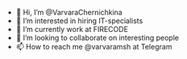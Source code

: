 - 👋 Hi, I’m @VarvaraChernichkina
- 👀 I’m interested in hiring IT-specialists
- 🌱 I’m currently work at FIRECODE
- 💞️ I’m looking to collaborate on interesting people
- 📫 How to reach me @varvaramsh at Telegram

<!---
VarvaraChernichkina/VarvaraChernichkina is a ✨ special ✨ repository because its `README.md` (this file) appears on your GitHub profile.
You can click the Preview link to take a look at your changes.
--->
